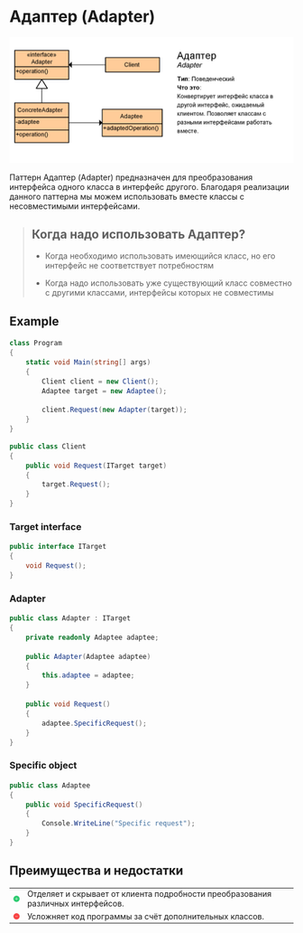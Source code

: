# Адаптер (Adapter)

![adapter](adapter.png)

Паттерн Адаптер (Adapter) предназначен для преобразования интерфейса одного класса в интерфейс другого. Благодаря реализации данного паттерна мы можем использовать вместе классы с несовместимыми интерфейсами.

> ## Когда надо использовать Адаптер?
> * Когда необходимо использовать имеющийся класс, но его интерфейс не соответствует потребностям
>
> * Когда надо использовать уже существующий класс совместно с другими классами, интерфейсы которых не совместимы

## Example
```csharp
class Program
{
	static void Main(string[] args)
	{
		Client client = new Client();
		Adaptee target = new Adaptee();

		client.Request(new Adapter(target));
	}
}
```
```csharp
public class Client
{
	public void Request(ITarget target)
	{
		target.Request();
	}
}
```
### Target interface
```csharp
public interface ITarget
{
	void Request();
}
```
### Adapter
```csharp
public class Adapter : ITarget
{
	private readonly Adaptee adaptee;

	public Adapter(Adaptee adaptee)
	{
		this.adaptee = adaptee;
	}

	public void Request()
	{
		adaptee.SpecificRequest();
	}
}
```
### Specific object
```csharp
public class Adaptee
{
	public void SpecificRequest()
	{
		Console.WriteLine("Specific request");
	}
}
```

## Преимущества и недостатки

|||
|-|-|
| <img src="../../Images/plus.png" alt="Plus" width="15">    | Отделяет и скрывает от клиента подробности преобразования различных интерфейсов.  |
| <img src="../../Images/minus.png" alt="Minus" width="15">   | Усложняет код программы за счёт дополнительных классов.|

